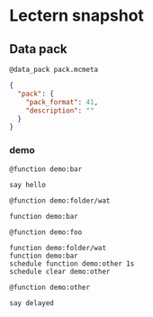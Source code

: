 # Lectern snapshot

## Data pack

`@data_pack pack.mcmeta`

```json
{
  "pack": {
    "pack_format": 41,
    "description": ""
  }
}
```

### demo

`@function demo:bar`

```mcfunction
say hello
```

`@function demo:folder/wat`

```mcfunction
function demo:bar
```

`@function demo:foo`

```mcfunction
function demo:folder/wat
function demo:bar
schedule function demo:other 1s
schedule clear demo:other
```

`@function demo:other`

```mcfunction
say delayed
```
